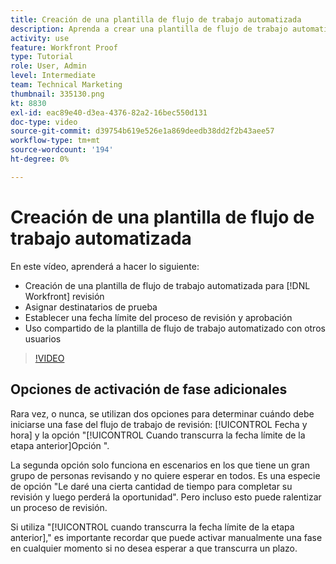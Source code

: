 ```yaml
---
title: Creación de una plantilla de flujo de trabajo automatizada
description: Aprenda a crear una plantilla de flujo de trabajo automatizada asignando destinatarios de prueba y estableciendo plazos de prueba. A continuación, comparta la plantilla con otros usuarios.
activity: use
feature: Workfront Proof
type: Tutorial
role: User, Admin
level: Intermediate
team: Technical Marketing
thumbnail: 335130.png
kt: 8830
exl-id: eac89e40-d3ea-4376-82a2-16bec550d131
doc-type: video
source-git-commit: d39754b619e526e1a869deedb38dd2f2b43aee57
workflow-type: tm+mt
source-wordcount: '194'
ht-degree: 0%

---
```


# Creación de una plantilla de flujo de trabajo automatizada

En este vídeo, aprenderá a hacer lo siguiente:

* Creación de una plantilla de flujo de trabajo automatizada para [!DNL  Workfront] revisión
* Asignar destinatarios de prueba
* Establecer una fecha límite del proceso de revisión y aprobación
* Uso compartido de la plantilla de flujo de trabajo automatizado con otros usuarios

>[!VIDEO](https://video.tv.adobe.com/v/335130/?quality=12)

## Opciones de activación de fase adicionales

Rara vez, o nunca, se utilizan dos opciones para determinar cuándo debe iniciarse una fase del flujo de trabajo de revisión: [!UICONTROL Fecha y hora] y la opción &quot;[!UICONTROL Cuando transcurra la fecha límite de la etapa anterior]Opción &quot;.

La segunda opción solo funciona en escenarios en los que tiene un gran grupo de personas revisando y no quiere esperar en todos. Es una especie de opción &quot;Le daré una cierta cantidad de tiempo para completar su revisión y luego perderá la oportunidad&quot;. Pero incluso esto puede ralentizar un proceso de revisión.

Si utiliza &quot;[!UICONTROL cuando transcurra la fecha límite de la etapa anterior],&quot; es importante recordar que puede activar manualmente una fase en cualquier momento si no desea esperar a que transcurra un plazo.

<!--
Lean More URLs
-->
